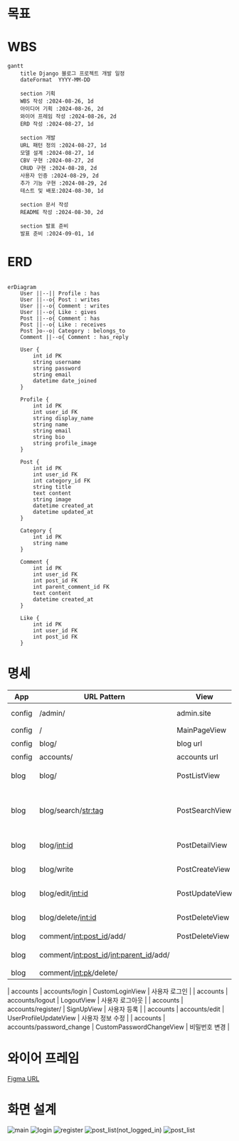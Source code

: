 # 목표

# WBS

```mermaid
gantt
    title Django 블로그 프로젝트 개발 일정
    dateFormat  YYYY-MM-DD

    section 기획
    WBS 작성 :2024-08-26, 1d
    아이디어 기획 :2024-08-26, 2d
    와이어 프레임 작성 :2024-08-26, 2d
    ERD 작성 :2024-08-27, 1d

    section 개발
    URL 패턴 정의 :2024-08-27, 1d
    모델 설계 :2024-08-27, 1d
    CBV 구현 :2024-08-27, 2d
    CRUD 구현 :2024-08-28, 2d
    사용자 인증 :2024-08-29, 2d
    추가 기능 구현 :2024-08-29, 2d
    테스트 및 배포:2024-08-30, 1d

    section 문서 작성
    README 작성 :2024-08-30, 2d

    section 발표 준비
    발표 준비 :2024-09-01, 1d
```


# ERD

```mermaid

erDiagram
    User ||--|| Profile : has
    User ||--o{ Post : writes
    User ||--o{ Comment : writes
    User ||--o{ Like : gives
    Post ||--o{ Comment : has
    Post ||--o{ Like : receives
    Post }o--o| Category : belongs_to
    Comment ||--o{ Comment : has_reply

    User {
        int id PK
        string username
        string password
        string email
        datetime date_joined
    }

    Profile {
        int id PK
        int user_id FK
        string display_name
        string name
        string email
        string bio
        string profile_image
    }

    Post {
        int id PK
        int user_id FK
        int category_id FK
        string title
        text content
        string image
        datetime created_at
        datetime updated_at
    }

    Category {
        int id PK
        string name
    }

    Comment {
        int id PK
        int user_id FK
        int post_id FK
        int parent_comment_id FK
        text content
        datetime created_at
    }

    Like {
        int id PK
        int user_id FK
        int post_id FK
    } 

```

# 명세
| App      | URL Pattern                    | View                       | Description                     |
| -------- | ------------------------------ | -------------------------- | ------------------------------- |
| config   | /admin/                         | admin.site            | Django admin        |
| config   | /                        | MainPageView            | 메인페이지        |
| config   | blog/                        | blog url            | 블로그 url        |
| config   | accounts/                        | accounts url            | 계정 관련 url        |
| blog     | blog/                             | PostListView               | 블로그 게시물 목록              |
| blog     | blog/search/<str:tag>                        | PostSearchView                 | 제목, 내용, 글쓴이 중에 선택하여 검색               |
| blog     | blog/<int:id>                      | PostDetailView             | 블로그 게시물 상세              |
| blog     | blog/write                        | PostCreateView             | 블로그 게시물 생성              |
| blog     | blog/edit/<int:id>               | PostUpdateView             | 블로그 게시물 수정          |
| blog     | blog/delete/<int:id>               | PostDeleteView             | 블로그 게시물 삭제              |
| blog     | comment/<int:post_id>/add/               | PostDeleteView             | 게시물 댓글              |
| blog     | comment/<int:post_id>/<int:parent_id>/add/               |              | 게시물 대댓글              |
| blog     | comment/<int:pk>/delete/               |              |               | 댓글 삭제

| accounts | accounts/login                      | CustomLoginView               | 사용자 로그인                     |
| accounts | accounts/logout                      | LogoutView               | 사용자 로그아웃                     |
| accounts | accounts/register/                      | SignUpView               | 사용자 등록                     |
| accounts | accounts/edit                      | UserProfileUpdateView               | 사용자 정보 수정                     |
| accounts | accounts/password_change                        | CustomPasswordChangeView            | 비밀번호 변경                   |


# 와이어 프레임

[Figma URL](https://www.figma.com/design/teJ06xvveV1K8VuVuRbss0/Untitled?node-id=0-1&t=5dxv9WNU6DnQAgnH-0)

# 화면 설계
![main](https://github.com/user-attachments/assets/05e89b5c-c006-4ee8-b6d9-158648c5beae)
![login](https://github.com/user-attachments/assets/f0ee4c9d-fad6-412d-a14e-028a0569fd83)
![register](https://github.com/user-attachments/assets/20055c76-6bff-4680-a868-b39e0b79be45)
![post_list(not_logged_in)](https://github.com/user-attachments/assets/97fd1ea2-198c-4c55-b5a4-2d02a7b0c49e)
![post_list](https://github.com/user-attachments/assets/4489777d-0bf5-48eb-b25b-a72e2dc3019c)
